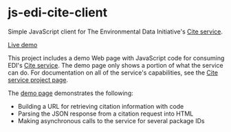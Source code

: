# js-edi-cite-client

Simple JavaScript client for The Environmental Data Initiative's [Cite
service](https://github.com/PASTAplus/cite).

[Live demo](https://ble-lter.github.io/js-edi-cite-client/demo.html)

This project includes a demo Web page with JavaScript code for consuming EDI's
[Cite service](https://github.com/PASTAplus/cite). The demo page only shows a
portion of what the service can do.  For documentation on all of the service's
capabilities, see the [Cite service project
page](https://github.com/PASTAplus/cite).

The [demo page](https://ble-lter.github.io/js-edi-cite-client/demo.html)
demonstrates the following:

* Building a URL for retrieving citation information with code
* Parsing the JSON response from a citation request into HTML
* Making asynchronous calls to the service for several package IDs
